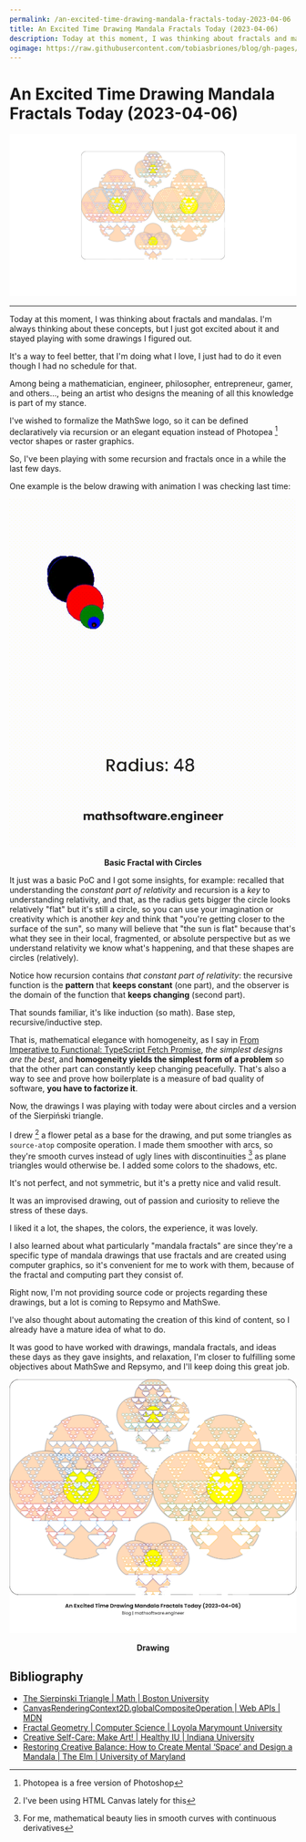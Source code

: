 ```yaml
---
permalink: /an-excited-time-drawing-mandala-fractals-today-2023-04-06
title: An Excited Time Drawing Mandala Fractals Today (2023-04-06) 
description: Today at this moment, I was thinking about fractals and mandalas. I'm always thinking about these concepts, but I just got excited about it and stayed playing with some drawings I figured out.
ogimage: https://raw.githubusercontent.com/tobiasbriones/blog/gh-pages/math/swe/drawing/an-excited-time-drawing-mandala-fractals-today-2023-04-06/cover.png
---
```

<!-- Copyright (c) 2022-present Tobias Briones. All rights reserved. -->
<!-- SPDX-License-Identifier: CC-BY-4.0 -->
<!-- This file is part of https://github.com/tobiasbriones/blog -->

# An Excited Time Drawing Mandala Fractals Today (2023-04-06)

![Cover](cover.png)

---

Today at this moment, I was thinking about fractals and mandalas. I'm always
thinking about these concepts, but I just got excited about it and stayed
playing with some drawings I figured out.

It's a way to feel better, that I'm doing what I love, I just had to do it even
though I had no schedule for that.

Among being a mathematician, engineer, philosopher, entrepreneur, gamer, and
others..., being an artist who designs the meaning of all this knowledge is part
of my stance.

I've wished to formalize the MathSwe logo, so it can be defined declaratively 
via recursion or an elegant equation instead of Photopea [^1] vector shapes 
or raster graphics.

[^1]: Photopea is a free version of Photoshop

So, I've been playing with some recursion and fractals once in a while the last
few days.

One example is the below drawing with animation I was checking last time:

![Basic Fractal with Circles](basic-fractal-with-circles.gif)

<figcaption>
<p align="center"><strong>Basic Fractal with Circles</strong></p>
</figcaption>

It just was a basic PoC and I got some insights, for example: recalled that
understanding the *constant part of relativity* and recursion is a *key* to 
understanding relativity, and that, as the radius gets bigger the circle looks
relatively "flat" but it's still a circle, so you can use your imagination or 
creativity which is another *key* and think that "you're getting closer to the
surface of the sun", so many will believe that "the sun is flat" because that's
what they see in their local, fragmented, or absolute perspective but as we
understand relativity we know what's happening, and that these shapes are
circles (relatively).

Notice how recursion contains *that constant part of relativity*: the recursive
function is the **pattern** that **keeps constant** (one part), and the observer
is the domain of the function that **keeps changing** (second part).

That sounds familiar, it's like induction (so math). Base step,
recursive/inductive step.

That is, mathematical elegance with homogeneity, as I say in
[From Imperative to Functional: TypeScript Fetch Promise](from-imperative-to-functional-_-typescript-fetch-promise),
*the simplest designs are the best*, and **homogeneity yields the simplest
form of a problem** so that the other part can constantly keep changing
peacefully. That's also a way to see and prove how boilerplate is a measure
of bad quality of software, **you have to factorize it**.

Now, the drawings I was playing with today were about circles and a version
of the Sierpiński triangle.

I drew [^2] a flower petal as a base for the drawing, and put some triangles as
`source-atop` composite operation. I made them smoother with arcs, so they're
smooth curves instead of ugly lines with discontinuities [^3] as plane triangles
would otherwise be. I added some colors to the shadows, etc.

[^2]: I've been using HTML Canvas lately for this

[^3]: For me, mathematical beauty lies in smooth curves with continuous
    derivatives

It's not perfect, and not symmetric, but it's a pretty nice and valid result.

It was an improvised drawing, out of passion and curiosity to relieve the stress
of these days.

I liked it a lot, the shapes, the colors, the experience, it was lovely.

I also learned about what particularly "mandala fractals" are since they're a
specific type of mandala drawings that use fractals and are created using
computer graphics, so it's convenient for me to work with them, because of the
fractal and computing part they consist of.

Right now, I'm not providing source code or projects regarding these drawings,
but a lot is coming to Repsymo and MathSwe.

I've also thought about automating the creation of this kind of content, so I
already have a mature idea of what to do.

It was good to have worked with drawings, mandala fractals, and ideas these
days as they gave insights, and relaxation, I'm closer to fulfilling some
objectives about MathSwe and Repsymo, and I'll keep doing this great job.

![Drawing](drawing.png)

<figcaption>
<p align="center"><strong>Drawing</strong></p>
</figcaption>

## Bibliography

- [The Sierpinski Triangle | Math | Boston University](https://math.bu.edu/DYSYS/chaos-game/node2.html)
- [CanvasRenderingContext2D.globalCompositeOperation | Web APIs | MDN](https://developer.mozilla.org/en-US/docs/Web/API/CanvasRenderingContext2D/globalCompositeOperation)
- [Fractal Geometry | Computer Science | Loyola Marymount University](https://cs.lmu.edu/~ray/notes/fractals)
- [Creative Self-Care: Make Art! | Healthy IU | Indiana University](https://healthy.iu.edu/campus-programs-services/university/creative-self-care/mandalas.html)
- [Restoring Creative Balance: How to Create Mental ‘Space’ and Design a Mandala | The Elm | University of Maryland](https://elm.umaryland.edu/elm-stories/Elm-Stories-Content/Restoring-Creative-Balance-How-to-Create-Mental-Space-and-Design-a-Mandala.php)
